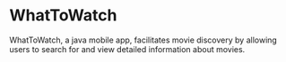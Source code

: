# WhatToWatch

WhatToWatch, a java mobile app, facilitates movie discovery by allowing users to search for and view detailed information about movies.
